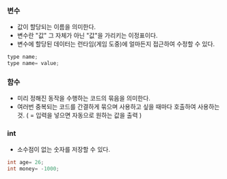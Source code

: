 ### 변수
- 값이 할당되는 이름을 의미한다.
- 변수란 "값" 그 자체가 아닌 "값"을 가리키는 이정표이다.
- 변수에 할당된 데이터는 런타임(게임 도중)에 얼마든지 접근하여 수정할 수 있다.
```C#
type name;
type name= value;
```

### 함수
- 미리 정해진 동작을 수행하는 코드의 묶음을 의미한다.
- 여러번 중복되는 코드를 간결하게 묶으며 사용하고 싶을 때마다 호출하여 사용하는 것. ( = 입력을 넣으면 자동으로 원하는 값을 출력 )


### int 
- 소수점이 없는 숫자를 저장할 수 있다.
```C#
int age= 26;
int money= -1000;
```

